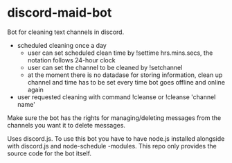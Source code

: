 # discord-maid-bot
Bot for cleaning text channels in discord.

- scheduled cleaning once a day
	- user can set scheduled clean time by !settime hrs.mins.secs, the notation follows 24-hour clock
	- user can set the channel to be cleaned by !setchannel
	- at the moment there is no datadase for storing information, clean up channel and time has to be set every time bot goes offline and online again
- user requested cleaning with command !cleanse or !cleanse 'channel name'

Make sure the bot has the rights for managing/deleting messages from the channels you want it to delete messages.


Uses discord.js. To use this bot you have to have node.js installed alongside with discord.js and node-schedule -modules. This repo only provides the source code for the bot itself.
